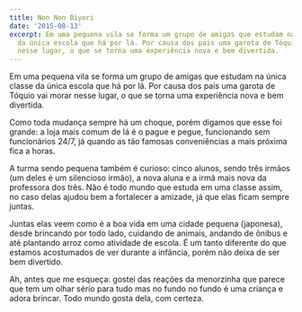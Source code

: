 ```yaml
---
title: Non Non Biyori
date: '2015-08-13'
excerpt: Em uma pequena vila se forma um grupo de amigas que estudam na única classe
  da única escola que há por lá. Por causa dos pais uma garota de Tóquio vai morar
  nesse lugar, o que se torna uma experiência nova e bem divertida.
---
```




Em uma pequena vila se forma um grupo de amigas que estudam na única 
classe da única escola que há por lá. Por causa dos pais uma garota de 
Tóquio vai morar nesse lugar, o que se torna uma experiência nova e bem 
divertida.

Como toda mudança sempre há um choque, porém digamos que esse foi grande: a loja mais comum de lá é o pague e pegue, funcionando sem funcionários 24/7, já quando as tão famosas conveniências a mais próxima fica a horas.

A turma sendo pequena também é curioso: cinco alunos, sendo três irmãos (um deles é um silencioso irmão), a nova aluna e a irmã mais nova da professora dos três. Não é todo mundo que estuda em uma classe assim, no caso delas ajudou bem a fortalecer a amizade, já que elas ficam sempre juntas.

Juntas elas veem como é a boa vida em uma cidade pequena (japonesa), desde brincando por todo lado, cuidando de animais, andando de ônibus e até plantando arroz como atividade de escola. É um tanto diferente do que estamos acostumados de ver durante a infância, porém não deixa de ser bem divertido.

Ah, antes que me esqueça: gostei das reações da menorzinha que parece que tem um olhar sério para tudo mas no fundo no fundo é uma criança e adora brincar. Todo mundo gosta dela, com certeza.

